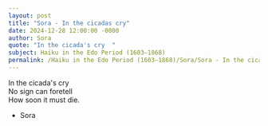 ```yaml
---
layout: post
title: "Sora - In the cicadas cry"
date: 2024-12-28 12:00:00 -0000
author: Sora
quote: "In the cicada's cry  "
subject: Haiku in the Edo Period (1603–1868)
permalink: /Haiku in the Edo Period (1603–1868)/Sora/Sora - In the cicadas cry
---
```


In the cicada's cry  
No sign can foretell  
How soon it must die.

- Sora
